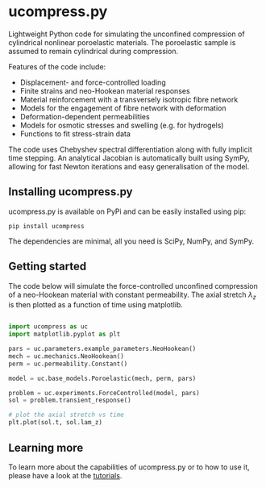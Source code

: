 # ucompress.py

Lightweight Python code for simulating the unconfined compression of
cylindrical nonlinear poroelastic materials.  The poroelastic sample
is assumed to remain cylindrical during compression.

Features of the code include:
* Displacement- and force-controlled loading
* Finite strains and neo-Hookean material responses
* Material reinforcement with a transversely isotropic fibre network
* Models for the engagement of fibre network with deformation
* Deformation-dependent permeabilities
* Models for osmotic stresses and swelling (e.g. for hydrogels)
* Functions to fit stress-strain data


The code uses Chebyshev spectral differentiation 
along with fully implicit time stepping.  An analytical
Jacobian is automatically built using SymPy, allowing
for fast Newton iterations and easy generalisation
of the model. 

## Installing ucompress.py

ucompress.py is available on PyPi and can be easily installed using pip:

```
pip install ucompress
```

The dependencies are minimal, all you need is SciPy, NumPy, and SymPy.

## Getting started

The code below will simulate the force-controlled unconfined compression
of a neo-Hookean material with constant permeability.  The
axial stretch $\lambda_z$ is then plotted as a function of time
using matplotlib.

```python

import ucompress as uc
import matplotlib.pyplot as plt

pars = uc.parameters.example_parameters.NeoHookean()
mech = uc.mechanics.NeoHookean()
perm = uc.permeability.Constant()

model = uc.base_models.Poroelastic(mech, perm, pars)

problem = uc.experiments.ForceControlled(model, pars)
sol = problem.transient_response()

# plot the axial stretch vs time
plt.plot(sol.t, sol.lam_z)

```

## Learning more

To learn more about the capabilities of ucompress.py or to
how to use it, please have a look at the [tutorials](/tutorials/).